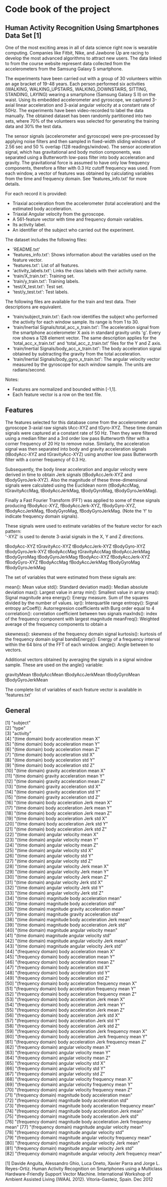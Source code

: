# Code book of the project

## Human Activity Recognition Using Smartphones Data Set [1] 

One of the most exciting areas in all of data science right now is wearable computing. Companies like Fitbit, Nike, and Jawbone Up are racing to develop the most advanced algorithms to attract new users. The data linked to from the course website represent data collected from the accelerometers from the Samsung Galaxy S smartphone. 

The experiments have been carried out with a group of 30 volunteers within an age bracket of 19-48 years. Each person performed six activities (WALKING, WALKING_UPSTAIRS, WALKING_DOWNSTAIRS, SITTING, STANDING, LAYING) wearing a smartphone (Samsung Galaxy S II) on the waist. Using its embedded accelerometer and gyroscope, we captured 3-axial linear acceleration and 3-axial angular velocity at a constant rate of 50Hz. The experiments have been video-recorded to label the data manually. The obtained dataset has been randomly partitioned into two sets, where 70% of the volunteers was selected for generating the training data and 30% the test data. 

The sensor signals (accelerometer and gyroscope) were pre-processed by applying noise filters and then sampled in fixed-width sliding windows of 2.56 sec and 50 % overlap (128 readings/window). The sensor acceleration signal, which has gravitational and body motion components, was separated using a Butterworth low-pass filter into body acceleration and gravity. The gravitational force is assumed to have only low frequency components, therefore a filter with 0.3 Hz cutoff frequency was used. From each window, a vector of features was obtained by calculating variables from the time and frequency domain. See 'features_info.txt' for more details. 

For each record it is provided:

* Triaxial acceleration from the accelerometer (total acceleration) and the estimated body acceleration.
* Triaxial Angular velocity from the gyroscope. 
* A 561-feature vector with time and frequency domain variables. 
* Its activity label. 
* An identifier of the subject who carried out the experiment.

The dataset includes the following files:

* 'README.txt'
* 'features_info.txt': Shows information about the variables used on the feature vector.
* 'features.txt': List of all features.
* 'activity_labels.txt': Links the class labels with their activity name.
* 'train/X_train.txt': Training set.
* 'train/y_train.txt': Training labels.
* 'test/X_test.txt': Test set.
* 'test/y_test.txt': Test labels.

The following files are available for the train and test data. Their descriptions are equivalent. 

* 'train/subject_train.txt': Each row identifies the subject who performed the activity for each window sample. Its range is from 1 to 30. 
* 'train/Inertial Signals/total_acc_x_train.txt': The acceleration signal from the smartphone accelerometer X axis in standard gravity units 'g'. Every row shows a 128 element vector. The same description applies for the 'total_acc_x_train.txt' and 'total_acc_z_train.txt' files for the Y and Z axis. 
* 'train/Inertial Signals/body_acc_x_train.txt': The body acceleration signal obtained by subtracting the gravity from the total acceleration. 
* 'train/Inertial Signals/body_gyro_x_train.txt': The angular velocity vector measured by the gyroscope for each window sample. The units are radians/second. 

Notes: 

- Features are normalized and bounded within [-1,1].
- Each feature vector is a row on the text file.






## Features

The features selected for this database come from the accelerometer and gyroscope 3-axial raw signals tAcc-XYZ and tGyro-XYZ. These time domain signals were captured at a constant rate of 50 Hz. Then they were filtered using a median filter and a 3rd order low pass Butterworth filter with a corner frequency of 20 Hz to remove noise. Similarly, the acceleration signal was then separated into body and gravity acceleration signals (tBodyAcc-XYZ and tGravityAcc-XYZ) using another low pass Butterworth filter with a corner frequency of 0.3 Hz. 

Subsequently, the body linear acceleration and angular velocity were derived in time to obtain Jerk signals (tBodyAccJerk-XYZ and tBodyGyroJerk-XYZ). Also the magnitude of these three-dimensional signals were calculated using the Euclidean norm (tBodyAccMag, tGravityAccMag, tBodyAccJerkMag, tBodyGyroMag, tBodyGyroJerkMag). 

Finally a Fast Fourier Transform (FFT) was applied to some of these signals producing fBodyAcc-XYZ, fBodyAccJerk-XYZ, fBodyGyro-XYZ, fBodyAccJerkMag, fBodyGyroMag, fBodyGyroJerkMag. (Note the 'f' to indicate frequency domain signals). 

These signals were used to estimate variables of the feature vector for each pattern:  
'-XYZ' is used to denote 3-axial signals in the X, Y and Z directions.

tBodyAcc-XYZ
tGravityAcc-XYZ
tBodyAccJerk-XYZ
tBodyGyro-XYZ
tBodyGyroJerk-XYZ
tBodyAccMag
tGravityAccMag
tBodyAccJerkMag
tBodyGyroMag
tBodyGyroJerkMag
fBodyAcc-XYZ
fBodyAccJerk-XYZ
fBodyGyro-XYZ
fBodyAccMag
fBodyAccJerkMag
fBodyGyroMag
fBodyGyroJerkMag

The set of variables that were estimated from these signals are: 

mean(): Mean value
std(): Standard deviation
mad(): Median absolute deviation 
max(): Largest value in array
min(): Smallest value in array
sma(): Signal magnitude area
energy(): Energy measure. Sum of the squares divided by the number of values. 
iqr(): Interquartile range 
entropy(): Signal entropy
arCoeff(): Autorregresion coefficients with Burg order equal to 4
correlation(): correlation coefficient between two signals
maxInds(): index of the frequency component with largest magnitude
meanFreq(): Weighted average of the frequency components to obtain a 


skewness(): skewness of the frequency domain signal 
kurtosis(): kurtosis of the frequency domain signal 
bandsEnergy(): Energy of a frequency interval within the 64 bins of the FFT of each window.
angle(): Angle between to vectors.

Additional vectors obtained by averaging the signals in a signal window sample. These are used on the angle() variable:

gravityMean
tBodyAccMean
tBodyAccJerkMean
tBodyGyroMean
tBodyGyroJerkMean

The complete list of variables of each feature vector is available in 'features.txt' 

## General




 [1] "subject"                                                           
 [2] "type"                                                              
 [3] "activity"                                                          
 [4] "(time domain) body acceleration mean X"                            
 [5] "(time domain) body acceleration mean Y"                            
 [6] "(time domain) body acceleration mean Z"                            
 [7] "(time domain) body acceleration std X"                             
 [8] "(time domain) body acceleration std Y"                             
 [9] "(time domain) body acceleration std Z"                             
[10] "(time domain) gravity acceleration mean X"                         
[11] "(time domain) gravity acceleration mean Y"                         
[12] "(time domain) gravity acceleration mean Z"                         
[13] "(time domain) gravity acceleration std X"                          
[14] "(time domain) gravity acceleration std Y"                          
[15] "(time domain) gravity acceleration std Z"                          
[16] "(time domain) body acceleration Jerk mean X"                       
[17] "(time domain) body acceleration Jerk mean Y"                       
[18] "(time domain) body acceleration Jerk mean Z"                       
[19] "(time domain) body acceleration Jerk std X"                        
[20] "(time domain) body acceleration Jerk std Y"                        
[21] "(time domain) body acceleration Jerk std Z"                        
[22] "(time domain) angular velocity mean X"                             
[23] "(time domain) angular velocity mean Y"                             
[24] "(time domain) angular velocity mean Z"                             
[25] "(time domain) angular velocity std X"                              
[26] "(time domain) angular velocity std Y"                              
[27] "(time domain) angular velocity std Z"                              
[28] "(time domain) angular velocity Jerk mean X"                        
[29] "(time domain) angular velocity Jerk mean Y"                        
[30] "(time domain) angular velocity Jerk mean Z"                        
[31] "(time domain) angular velocity Jerk std X"                         
[32] "(time domain) angular velocity Jerk std Y"                         
[33] "(time domain) angular velocity Jerk std Z"                         
[34] "(time domain) magnitude body acceleration mean"                    
[35] "(time domain) magnitude body acceleration std"                     
[36] "(time domain) magnitude gravity acceleration mean"                 
[37] "(time domain) magnitude gravity acceleration std"                  
[38] "(time domain) magnitude body acceleration Jerk mean"               
[39] "(time domain) magnitude body acceleration Jerk std"                
[40] "(time domain) magnitude angular velocity mean"                     
[41] "(time domain) magnitude angular velocity std"                      
[42] "(time domain) magnitude angular velocity Jerk mean"                
[43] "(time domain) magnitude angular velocity Jerk std"                 
[44] "(frequency domain) body acceleration mean X"                       
[45] "(frequency domain) body acceleration mean Y"                       
[46] "(frequency domain) body acceleration mean Z"                       
[47] "(frequency domain) body acceleration std X"                        
[48] "(frequency domain) body acceleration std Y"                        
[49] "(frequency domain) body acceleration std Z"                        
[50] "(frequency domain) body acceleration frequency mean  X"            
[51] "(frequency domain) body acceleration frequency mean  Y"            
[52] "(frequency domain) body acceleration frequency mean  Z"            
[53] "(frequency domain) body acceleration Jerk mean X"                  
[54] "(frequency domain) body acceleration Jerk mean Y"                  
[55] "(frequency domain) body acceleration Jerk mean Z"                  
[56] "(frequency domain) body acceleration Jerk std X"                   
[57] "(frequency domain) body acceleration Jerk std Y"                   
[58] "(frequency domain) body acceleration Jerk std Z"                   
[59] "(frequency domain) body acceleration Jerk frequency mean  X"       
[60] "(frequency domain) body acceleration Jerk frequency mean  Y"       
[61] "(frequency domain) body acceleration Jerk frequency mean  Z"       
[62] "(frequency domain) angular velocity mean X"                        
[63] "(frequency domain) angular velocity mean Y"                        
[64] "(frequency domain) angular velocity mean Z"                        
[65] "(frequency domain) angular velocity std X"                         
[66] "(frequency domain) angular velocity std Y"                         
[67] "(frequency domain) angular velocity std Z"                         
[68] "(frequency domain) angular velocity frequency mean  X"             
[69] "(frequency domain) angular velocity frequency mean  Y"             
[70] "(frequency domain) angular velocity frequency mean  Z"             
[71] "(frequency domain) magnitude body acceleration mean"               
[72] "(frequency domain) magnitude body acceleration std"                
[73] "(frequency domain) magnitude body acceleration frequency mean"     
[74] "(frequency domain) magnitude body acceleration Jerk mean"          
[75] "(frequency domain) magnitude body acceleration Jerk std"           
[76] "(frequency domain) magnitude body acceleration Jerk frequency mean"
[77] "(frequency domain) magnitude angular velocity mean"                
[78] "(frequency domain) magnitude angular velocity std"                 
[79] "(frequency domain) magnitude angular velocity frequency mean"      
[80] "(frequency domain) magnitude angular velocity Jerk mean"           
[81] "(frequency domain) magnitude angular velocity Jerk std"            
[82] "(frequency domain) magnitude angular velocity Jerk frequency mean" 

[1] Davide Anguita, Alessandro Ghio, Luca Oneto, Xavier Parra and Jorge L. Reyes-Ortiz. Human Activity Recognition on Smartphones using a Multiclass Hardware-Friendly Support Vector Machine. International Workshop of Ambient Assisted Living (IWAAL 2012). Vitoria-Gasteiz, Spain. Dec 2012
